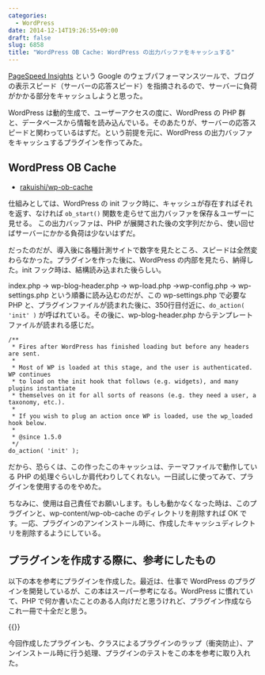 ```yaml
---
categories:
  - WordPress
date: 2014-12-14T19:26:55+09:00
draft: false
slug: 6858
title: "WordPress OB Cache: WordPress の出力バッファをキャッシュする"
---
```


[PageSpeed Insights](https://developers.google.com/speed/pagespeed/insights/) という Google のウェブパフォーマンスツールで、ブログの表示スピード（サーバーの応答スピード）を指摘されるので、サーバーに負荷がかかる部分をキャッシュしようと思った。

WordPress は動的生成で、ユーザーアクセスの度に、WordPress の PHP 群と、データベースから情報を読み込んでいる。そのあたりが、サーバーの応答スピードと関わっているはずだ。という前提を元に、WordPress の出力バッファをキャッシュするプラグインを作ってみた。

## WordPress OB Cache

* [rakuishi/wp-ob-cache](https://github.com/rakuishi/wp-ob-cache)

仕組みとしては、WordPress の init フック時に、キャッシュが存在すればそれを返す、なければ `ob_start()` 関数を走らせて出力バッファを保存＆ユーザーに見せる。 この出力バッファは、PHP が展開された後の文字列だから、使い回せばサーバーにかかる負荷は少ないはずだ。

だったのだが、導入後に各種計測サイトで数字を見たところ、スピードは全然変わらなかった。プラグインを作った後に、WordPress の内部を見たら、納得した。init フック時は、結構読み込まれた後らしい。

index.php → wp-blog-header.php → wp-load.php →wp-config.php → wp-settings.php という順番に読み込むのだが、この wp-settings.php で必要な PHP と、プラグインファイルが読まれた後に、350行目付近に、`do_action( 'init' )` が呼ばれている。その後に、wp-blog-header.php からテンプレートファイルが読まれる感じだ。

```
/**
 * Fires after WordPress has finished loading but before any headers are sent.
 *
 * Most of WP is loaded at this stage, and the user is authenticated. WP continues
 * to load on the init hook that follows (e.g. widgets), and many plugins instantiate
 * themselves on it for all sorts of reasons (e.g. they need a user, a taxonomy, etc.).
 *
 * If you wish to plug an action once WP is loaded, use the wp_loaded hook below.
 *
 * @since 1.5.0
 */
do_action( 'init' );
```

だから、恐らくは、この作ったこのキャッシュは、テーマファイルで動作している PHP の処理ぐらいしか肩代わりしてくれない。一日試しに使ってみて、プラグインを使用するのをやめた。

ちなみに、使用は自己責任でお願いします。もしも動かなくなった時は、このプラグインと、wp-content/wp-ob-cache のディレクトリを削除すれば OK です。一応、プラグインのアンインストール時に、作成したキャッシュディレクトリを削除するようにしている。

## プラグインを作成する際に、参考にしたもの

以下の本を参考にプラグインを作成した。最近は、仕事で WordPress のプラグインを開発しているが、この本はスーパー参考になる。WordPress に慣れていて、PHP で何か書いたことのある人向けだと思うけれど、プラグイン作成ならこれ一冊で十全だと思う。

{{<amazon id="4797373520" title="サイトの拡張性を飛躍的に高める WordPressプラグイン開発のバイブル" src="https://images-na.ssl-images-amazon.com/images/I/51ZXuV1mt8L._SL160_.jpg">}}

今回作成したプラグインも、クラスによるプラグインのラップ（衝突防止）、アンインストール時に行う処理、プラグインのテストをこの本を参考に取り入れた。

